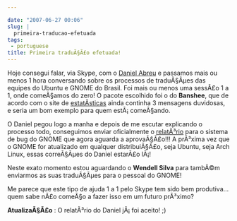 ```yaml
---

date: "2007-06-27 00:06"
slug: |
  primeira-traducao-efetuada
tags:
 - portuguese
title: Primeira traduÃ§Ã£o efetuada!
---
```


Hoje consegui falar, via Skype, com o [Daniel
Abreu](http://dlabreu.blogspot.com/) e passamos mais ou menos 1 hora
conversando sobre os processos de traduÃ§Ãµes das equipes do Ubuntu e
GNOME do Brasil. Foi mais ou menos uma sessÃ£o 1 a 1, onde comeÃ§amos do
zero! O pacote escolhido foi o do **Banshee**, que de acordo com o site
de [estatÃ­sticas](http://l10n.gnome.org/languages/pt_BR/gnome-extras)
ainda continha 3 mensagens duvidosas, e seria um bom exemplo para quem
estÃ¡ comeÃ§ando.

O Daniel pegou logo a manha e depois de me escutar explicando o processo
todo, conseguimos enviar oficialmente o
[relatÃ³rio](http://bugzilla.gnome.org/show_bug.cgi?id=451439) para o
sistema de bug do GNOME que agora aguarda a aprovaÃ§Ã£o!!! A prÃ³xima
vez que o GNOME for atualizado em qualquer distribuiÃ§Ã£o, seja Ubuntu,
seja Arch Linux, essas correÃ§Ãµes do Daniel estarÃ£o lÃ¡!

Neste exato momento estou aguardando o **Wendell Silva** para tambÃ©m
enviarmos as suas traduÃ§Ãµes para o pessoal do GNOME!

Me parece que este tipo de ajuda 1 a 1 pelo Skype tem sido bem
produtiva... quem sabe nÃ£o comeÃ§o a fazer isso em um futuro prÃ³ximo?

**AtualizaÃ§Ã£o** : O relatÃ³rio do Daniel jÃ¡ foi aceito! ;)
